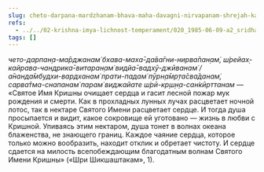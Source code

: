 ```yaml
---
slug: cheto-darpana-mardzhanam-bhava-maha-davagni-nirvapanam-shrejah-kajrava-chandrika-vitaranam-vidja-vadhu-dzhjovanam
refs:
  - ../../02-krishna-imya-lichnost-temperament/020_1985-06-09-a2_sridharmj_lyubovniy_poisk_poteryannogo_slugi.md
tags: []
---
```


*чето-дарпан̣а-ма̄рджанам̇ бхава-маха̄-да̄ва̄гни-нирва̄пан̣ам̇, ш́рейах̣-кайрава-чандрика̄-витаран̣ам̇ видйа̄-вадхӯ-джӣванам̇ / а̄нанда̄мбудхи-вардханам̇ прати-падам̇ пӯрн̣а̄мр̣та̄сва̄данам̇, сарва̄тма-снапанам̇ парам̇ виджайате ш́рӣ-кр̣ш̣н̣а-сан̇кӣрттанам* — «Святое Имя Кришны очищает сердца и гасит лесной пожар мук рождения и смерти. Как в прохладных лунных лучах расцветает ночной лотос, так в нектаре Святого Имени расцветает сердце. И тогда душа просыпается и видит, какое сокровище ей уготовано — жизнь в любви с Кришной. Упиваясь этим нектаром, душа тонет в волнах океана блаженства, не знающего границ. Каждое чаяние сердца, которое только можно вообразить, находит отклик и обретает чистоту. И сердце сдается на милость всепобеждающим благодатным волнам Святого Имени Кришны» («Шри Шикшаштакам», 1).
